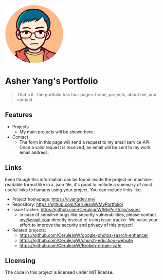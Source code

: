 ![Logo of the project](./public/android-chrome-192x192.png)

# Asher Yang's Portfolio

> That's it. The portfolio has four pages: home, projects, about me, and contact

## Features

* Projects
  * My main projects will be shown here.
* Contact
  * The form in this page will send a request to my email service API. Once a valid request is received, an email will be sent to my work email address.

## Links

Even though this information can be found inside the project on machine-readable
format like in a .json file, it's good to include a summary of most useful
links to humans using your project. You can include links like:

- Project homepage: https://yiyangdev.me/
- Repository: https://github.com/CeruleanW/MyPortfolio/
- Issue tracker: https://github.com/CeruleanW/MyPortfolio/issues
  - In case of sensitive bugs like security vulnerabilities, please contact
    my@email.com directly instead of using issue tracker. We value your effort
    to improve the security and privacy of this project!
- Related projects:
  - https://github.com/CeruleanW/google-photos-search-enhancer
  - https://github.com/CeruleanW/church-eduction-website
  - https://github.com/CeruleanW/Broken-dream-cafe


## Licensing

The code in this project is licensed under MIT license.

